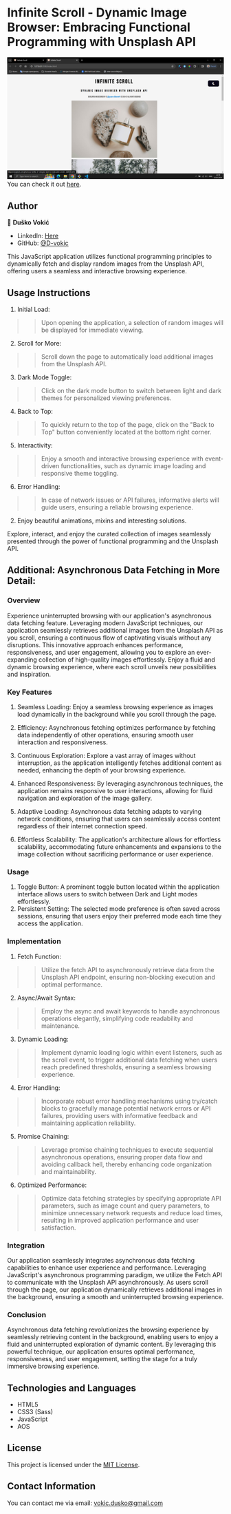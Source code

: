

# Infinite Scroll - Dynamic Image Browser: Embracing Functional Programming with Unsplash API

![Infinite Scroll Preview](screenshot.png)
You can check it out [here]().

## Author

👤 **Duško Vokić**

* LinkedIn: [Here](https://linkedin.com/in/duško-vokić-0337a2106)
* GitHub: [@D-vokic](https://github.com/D-vokic)

This JavaScript application utilizes functional programming principles to dynamically fetch and display random images from the Unsplash API, offering users a seamless and interactive browsing experience.

## Usage Instructions

1. Initial Load:
>> Upon opening the application, a selection of random images will be displayed for immediate viewing.
2. Scroll for More:
>> Scroll down the page to automatically load additional images from the Unsplash API.
3. Dark Mode Toggle:
>> Click on the dark mode button to switch between light and dark themes for personalized viewing preferences.
4. Back to Top:
>> To quickly return to the top of the page, click on the "Back to Top" button conveniently located at the bottom right corner.
5. Interactivity:
>> Enjoy a smooth and interactive browsing experience with event-driven functionalities, such as dynamic image loading and responsive theme toggling.
6. Error Handling:
>> In case of network issues or API failures, informative alerts will guide users, ensuring a reliable browsing experience.
2. Enjoy beautiful animations, mixins and interesting solutions.

Explore, interact, and enjoy the curated collection of images seamlessly presented through the power of functional programming and the Unsplash API.

## Additional: Asynchronous Data Fetching in More Detail:

### Overview
Experience uninterrupted browsing with our application's asynchronous data fetching feature. Leveraging modern JavaScript techniques, our application seamlessly retrieves additional images from the Unsplash API as you scroll, ensuring a continuous flow of captivating visuals without any disruptions. This innovative approach enhances performance, responsiveness, and user engagement, allowing you to explore an ever-expanding collection of high-quality images effortlessly. Enjoy a fluid and dynamic browsing experience, where each scroll unveils new possibilities and inspiration.

### Key Features

1. Seamless Loading: Enjoy a seamless browsing experience as images load dynamically in the background while you scroll through the page.

2. Efficiency: Asynchronous fetching optimizes performance by fetching data independently of other operations, ensuring smooth user interaction and responsiveness.

3. Continuous Exploration: Explore a vast array of images without interruption, as the application intelligently fetches additional content as needed, enhancing the depth of your browsing experience.

4. Enhanced Responsiveness: By leveraging asynchronous techniques, the application remains responsive to user interactions, allowing for fluid navigation and exploration of the image gallery.

5. Adaptive Loading: Asynchronous data fetching adapts to varying network conditions, ensuring that users can seamlessly access content regardless of their internet connection speed.

6. Effortless Scalability: The application's architecture allows for effortless scalability, accommodating future enhancements and expansions to the image collection without sacrificing performance or user experience.

### Usage

1. Toggle Button: A prominent toggle button located within the application interface allows users to switch between Dark and Light modes effortlessly.
2. Persistent Setting: The selected mode preference is often saved across sessions, ensuring that users enjoy their preferred mode each time they access the application.


### Implementation
1. Fetch Function:
>> Utilize the fetch API to asynchronously retrieve data from the Unsplash API endpoint, ensuring non-blocking execution and optimal performance.
2. Async/Await Syntax:
>> Employ the async and await keywords to handle asynchronous operations elegantly, simplifying code readability and maintenance.
3. Dynamic Loading:
>> Implement dynamic loading logic within event listeners, such as the scroll event, to trigger additional data fetching when users reach predefined thresholds, ensuring a seamless browsing experience.
4. Error Handling:
>> Incorporate robust error handling mechanisms using try/catch blocks to gracefully manage potential network errors or API failures, providing users with informative feedback and maintaining application reliability.
5. Promise Chaining:
>> Leverage promise chaining techniques to execute sequential asynchronous operations, ensuring proper data flow and avoiding callback hell, thereby enhancing code organization and maintainability.
6. Optimized Performance:
>> Optimize data fetching strategies by specifying appropriate API parameters, such as image count and query parameters, to minimize unnecessary network requests and reduce load times, resulting in improved application performance and user satisfaction.

### Integration
Our application seamlessly integrates asynchronous data fetching capabilities to enhance user experience and performance. Leveraging JavaScript's asynchronous programming paradigm, we utilize the Fetch API to communicate with the Unsplash API asynchronously. As users scroll through the page, our application dynamically retrieves additional images in the background, ensuring a smooth and uninterrupted browsing experience. 

### Conclusion
Asynchronous data fetching revolutionizes the browsing experience by seamlessly retrieving content in the background, enabling users to enjoy a fluid and uninterrupted exploration of dynamic content. By leveraging this powerful technique, our application ensures optimal performance, responsiveness, and user engagement, setting the stage for a truly immersive browsing experience.

## Technologies and Languages

- HTML5
- CSS3 (Sass)
- JavaScript
- AOS

## License

This project is licensed under the [MIT License](https://www.mit.edu/~amini/LICENSE.md).

## Contact Information

You can contact me via email: vokic.dusko@gmail.com
